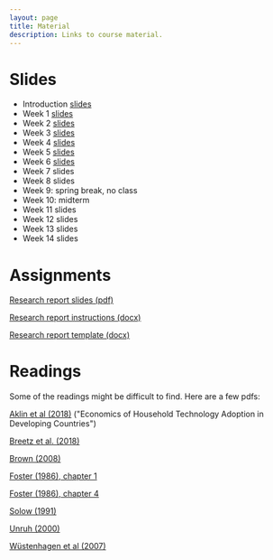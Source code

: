 ```yaml
---
layout: page
title: Material
description: Links to course material.
---
```


# Slides

<!-- * Week 1 [slides](./assets/slides/Session_1.html) -->
* Introduction [slides](./assets/slides/Introduction.pdf)
* Week 1 [slides](./assets/slides/Week1.pdf)
* Week 2 [slides](./assets/slides/Week2.pdf)
* Week 3 [slides](./assets/slides/Week3.pdf)
* Week 4 [slides](./assets/slides/Week4.pdf)
* Week 5 [slides](./assets/slides/Week5.pdf)
* Week 6 [slides](./assets/slides/Week6.pdf)
* Week 7 slides
* Week 8 slides
* Week 9: spring break, no class
* Week 10: midterm
* Week 11 slides
* Week 12 slides
* Week 13 slides
* Week 14 slides

# Assignments

[Research report slides (pdf)](./assets/slides/ResearchReport.pdf)

[Research report instructions (docx)](./assets/assignments/Research%20Report%20Instructions.docx)

[Research report template (docx)](./assets/assignments/Research%20Report%20Template.docx)


# Readings

Some of the readings might be difficult to find. Here are a few pdfs:

[Aklin et al (2018)](./assets/readings/Aklin_etLal_2018.pdf) ("Economics of Household Technology Adoption in Developing Countries")

[Breetz et al. (2018)](./assets/readings/Breetz_et_al_2018.pdf)

[Brown (2008)](./assets/readings/Brown2008.pdf)

[Foster (1986), chapter 1](./assets/readings/Foster_1986_Chapter1.pdf)

[Foster (1986), chapter 4](./assets/readings/Foster_1986_Chapter4.pdf)

[Solow (1991)](./assets/readings/Solow.pdf)

[Unruh (2000)](./assets/readings/Unruh2000.pdf)

[Wüstenhagen et al (2007)](./assets/readings/Wuestenhagen_et_al_2007.pdf)